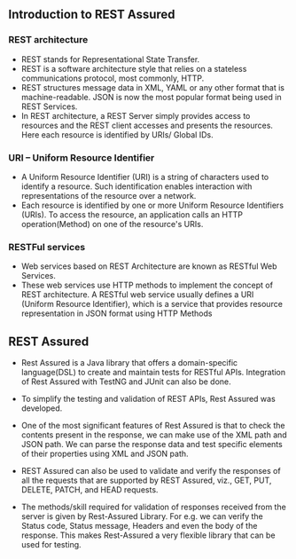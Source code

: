 ## Introduction to REST Assured

### REST architecture

-   REST stands for Representational State Transfer.
-   REST is a software architecture style that relies on a stateless communications protocol, most commonly, HTTP.
-   REST structures message data in XML, YAML or any other format that is machine-readable. JSON is now the most popular format being used in REST Services.
-   In REST architecture, a REST Server simply provides access to resources and the REST client accesses and presents the resources. Here each resource is identified by URIs/ Global IDs. 

### URI – Uniform Resource Identifier

-   A Uniform Resource Identifier (URI) is a string of characters used to identify a resource. Such identification enables interaction with representations of the resource over a network.
-   Each resource is identified by one or more Uniform Resource Identifiers (URIs). To access the resource, an application calls an HTTP operation(Method) on one of the resource's URIs.

### RESTFul services

-   Web services based on REST Architecture are known as RESTful Web Services.
-   These web services use HTTP methods to implement the concept of REST architecture. A RESTful web service usually defines a URI (Uniform Resource Identifier), which is a service that provides resource representation in JSON format using HTTP Methods

## REST Assured
    
-   Rest Assured is a Java library that offers a domain-specific language(DSL) to create and maintain tests for RESTful APIs. Integration of Rest Assured with TestNG and JUnit can also be done.
-   To simplify the testing and validation of REST APIs, Rest Assured was developed.
-   One of the most significant features of Rest Assured is that to check the contents present in the response, we can make use of the XML path and JSON path. We can parse the response data and test specific elements of their properties using XML and JSON path.
    
-   REST Assured can also be used to validate and verify the responses of all the requests that are supported by REST Assured, viz., GET, PUT, DELETE, PATCH, and HEAD requests. 
-   The methods/skill required for validation of responses received from the server is given by Rest-Assured Library. For e.g. we can verify the Status code, Status message, Headers and even the body of the response. This makes Rest-Assured a very flexible library that can be used for testing.